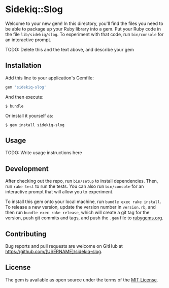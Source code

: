 # Sidekiq::Slog

Welcome to your new gem! In this directory, you'll find the files you need to be able to package up your Ruby library into a gem. Put your Ruby code in the file `lib/sidekiq/slog`. To experiment with that code, run `bin/console` for an interactive prompt.

TODO: Delete this and the text above, and describe your gem

## Installation

Add this line to your application's Gemfile:

```ruby
gem 'sidekiq-slog'
```

And then execute:

    $ bundle

Or install it yourself as:

    $ gem install sidekiq-slog

## Usage

TODO: Write usage instructions here

## Development

After checking out the repo, run `bin/setup` to install dependencies. Then, run `rake test` to run the tests. You can also run `bin/console` for an interactive prompt that will allow you to experiment.

To install this gem onto your local machine, run `bundle exec rake install`. To release a new version, update the version number in `version.rb`, and then run `bundle exec rake release`, which will create a git tag for the version, push git commits and tags, and push the `.gem` file to [rubygems.org](https://rubygems.org).

## Contributing

Bug reports and pull requests are welcome on GitHub at https://github.com/[USERNAME]/sidekiq-slog.


## License

The gem is available as open source under the terms of the [MIT License](http://opensource.org/licenses/MIT).

